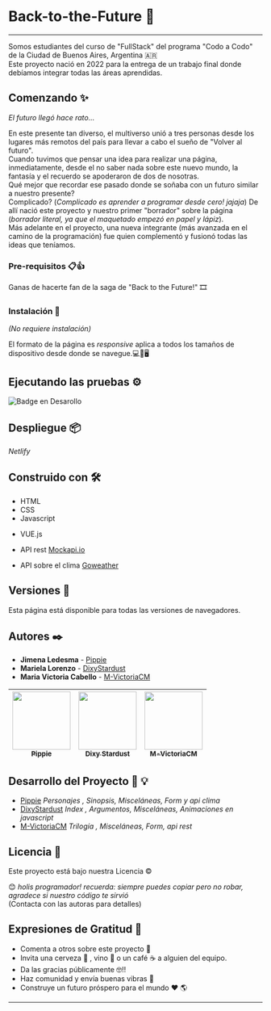 # Back-to-the-Future 🚀
---
Somos estudiantes del curso de "FullStack" del programa "Codo a Codo" de la Ciudad de Buenos Aires, Argentina :argentina:   
Este proyecto nació en 2022 para la entrega de un trabajo final donde debíamos integrar todas las áreas aprendidas.

## Comenzando :sparkles:

_El futuro llegó hace rato..._

En este presente tan diverso, el multiverso unió a tres personas desde los lugares más remotos del país para llevar a cabo el sueño de "Volver al futuro".  
Cuando tuvimos que pensar una idea para realizar una página, inmediatamente, desde el no saber nada sobre este nuevo mundo, la fantasía y el recuerdo se apoderaron 
de dos de nosotras.  
Qué mejor que recordar ese pasado donde se soñaba con un futuro similar a nuestro presente?   
Complicado? (_Complicado es aprender a programar desde cero! jajaja_) De allí nació este proyecto y nuestro primer "borrador" sobre la página (_borrador literal, ya que el maquetado empezó en papel y lápiz_).   
Más adelante en el proyecto, una nueva integrante (más avanzada en el camino de la programación) fue quien complementó y fusionó todas las ideas que teníamos.

### Pre-requisitos 📋:+1:

Ganas de hacerte fan de la saga de "Back to the Future!" :film_strip:

### Instalación 🔧

_(No requiere instalación)_

El formato de la página es _responsive_ aplica a todos los tamaños de dispositivo desde donde se navegue.:computer::iphone::desktop_computer:

## Ejecutando las pruebas ⚙️

![Badge en Desarollo](https://img.shields.io/badge/STATUS-EN%20DESAROLLO-green)

## Despliegue 📦

_Netlify_

## Construido con 🛠️

+ HTML 
+ CSS
+ Javascript
* VUE.js
+ API rest [Mockapi.io](https://mockapi.io) 
* API sobre el clima [Goweather](https://goweather.herokuapp.com/weather/Argentina) 

## Versiones 📌

Esta página está disponible para todas las versiones de navegadores.

## Autores ✒️

* **Jimena Ledesma** - [Pippie](https://github.com/Pippie)
* **Mariela Lorenzo** - [DixyStardust](https://github.com/DixyStardust)
* **Maria Victoria Cabello** - [M-VictoriaCM](https://github.com/M-VictoriaCM)


| [<img src="https://avatars.githubusercontent.com/u/6910011?v=4" width=115><br><sub>Pippie</sub>](https://github.com/Pippie) |  [<img src="https://avatars.githubusercontent.com/u/114081375?v=4" width=115><br><sub>Dixy Stardust</sub>]([https://github.com/](https://github.com/)) |  [<img src="https://avatars.githubusercontent.com/u/70769530?v=4" width=115><br><sub>M-VictoriaCM</sub>](https://github.com/M-VictoriaCM) |
| :---: | :---: | :---: |

## Desarrollo del Proyecto 📁 :bulb:

* [Pippie](https://github.com/Pippie) _Personajes , Sinopsis, Misceláneas, Form y api clima_
* [DixyStardust](https://github.com/DixyStardust) _Index , Argumentos, Misceláneas, Animaciones en javascript_
* [M-VictoriaCM](https://github.com/M-VictoriaCM) _Trilogía , Misceláneas, Form, api rest_

## Licencia 📄

Este proyecto está bajo nuestra Licencia :copyright:

😊 _holis programador! recuerda: siempre puedes copiar pero no robar, agradece si nuestro código te sirvió_  
(Contacta con las autoras para detalles)

## Expresiones de Gratitud 🎁

* Comenta a otros sobre este proyecto 📢
* Invita una cerveza 🍺 , vino :wine_glass: o un café ☕ a alguien del equipo. 
* Da las gracias públicamente 🤓!!
* Haz comunidad y envía buenas vibras :smiling_face_with_three_hearts:
* Construye un futuro próspero para el mundo ❤️	:earth_americas:

---
